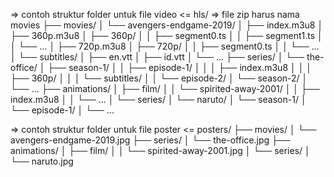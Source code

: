 => contoh struktur folder untuk file video <=
hls/  => file zip harus nama movies
├── movies/
│   └── avengers-endgame-2019/
│       ├── index.m3u8
│       ├── 360p.m3u8
│       ├── 360p/
│       │   ├── segment0.ts
│       │   ├── segment1.ts
│       │   └── ...
│       ├── 720p.m3u8
│       ├── 720p/
│       │   ├── segment0.ts
│       │   └── ...
│       └── subtitles/
│           ├── en.vtt
│           ├── id.vtt
│           └── ...
├── series/
│   └── the-office/
│       ├── season-1/
│       │   ├── episode-1/
│       │   │   ├── index.m3u8
│       │   │   ├── 360p/
│       │   │   └── subtitles/
│       │   └── episode-2/
│       └── season-2/
│           └── ...
├── animations/
│   ├── film/
│   │   └── spirited-away-2001/
│   │       ├── index.m3u8
│   │       └── ...
│   └── series/
│       └── naruto/
│           └── season-1/
│               └── episode-1/
│                   └── ...



=> contoh struktur folder untuk file poster <=
posters/
├── movies/
│   └── avengers-endgame-2019.jpg
├── series/
│   └── the-office.jpg
├── animations/
│   ├── film/
│   │   └── spirited-away-2001.jpg
│   └── series/
│       └── naruto.jpg

